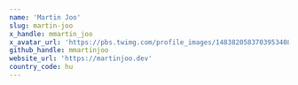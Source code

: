 ```yaml
---
name: 'Martin Joo'
slug: martin-joo
x_handle: mmartin_joo
x_avatar_url: 'https://pbs.twimg.com/profile_images/1483820583703953408/xRSnZ96H_200x200.jpg'
github_handle: mmartinjoo
website_url: 'https://martinjoo.dev'
country_code: hu
---
```

